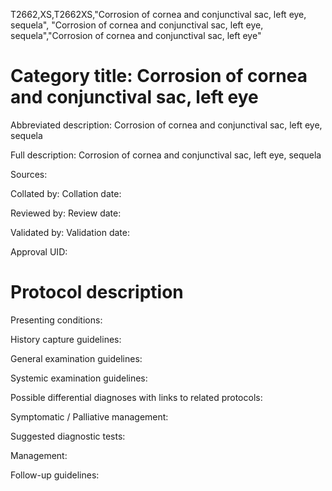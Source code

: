 T2662,XS,T2662XS,"Corrosion of cornea and conjunctival sac, left eye, sequela", "Corrosion of cornea and conjunctival sac, left eye, sequela","Corrosion of cornea and conjunctival sac, left eye"
# Category title: Corrosion of cornea and conjunctival sac, left eye

Abbreviated description: Corrosion of cornea and conjunctival sac, left eye, sequela

Full description: Corrosion of cornea and conjunctival sac, left eye, sequela

Sources:

Collated by:
Collation date:

Reviewed by:
Review date:

Validated by:
Validation date:

Approval UID:

# Protocol description

Presenting conditions:

History capture guidelines:

General examination guidelines:

Systemic examination guidelines:

Possible differential diagnoses with links to related protocols:

Symptomatic / Palliative management:

Suggested diagnostic tests:

Management:

Follow-up guidelines:
